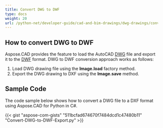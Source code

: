 ```yaml
---
title: Convert DWG to DWF
type: docs
weight: 20
url: /python-net/developer-guide/cad-and-bim-drawings/dwg-drawings/convert-dwg-to-dwf/
---
```


## **How to convert DWG to DWF**

Aspose.CAD provides the feature to load the AutoCAD [DWG](https://docs.fileformat.com/cad/dwg/) file and export it to the [DWF](https://docs.fileformat.com/cad/dwf/) format. DWG to DWF conversion approach works as follows:

1. Load DWG drawing file using the **Image.load** factory method.
1. Export the DWG drawing to DXF using the **Image.save** method.

## Sample Code

The code sample below shows how to convert a DWG file to a DXF format using Aspose.CAD for Python in C#.

{{< gist "aspose-com-gists" "511bcfad674670f7484dcd1c47480b11" "Convert-DWG-to-DWF-Export.py" >}}
